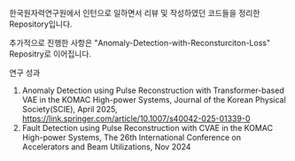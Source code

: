 한국원자력연구원에서 인턴으로 일하면서 리뷰 및 작성하였던 코드들을 정리한 Repository입니다.

추가적으로 진행한 사항은 "Anomaly-Detection-with-Reconsturciton-Loss" Repositry로 이어집니다.

연구 성과
1. Anomaly Detection using Pulse Reconstruction with Transformer-based VAE in the KOMAC High-power Systems, Journal of the Korean Physical Society(SCIE), April 2025, https://link.springer.com/article/10.1007/s40042-025-01339-0
2. Fault Detection using Pulse Reconstruction with CVAE in the KOMAC High-power Systems, The 26th International Conference on Accelerators and Beam Utilizations, Nov 2024
